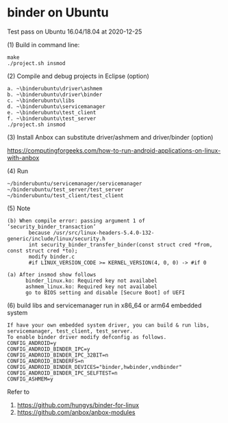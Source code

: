 binder on Ubuntu
================
Test pass on Ubuntu 16.04/18.04 at 2020-12-25

(1) Build in command line:

    make
    ./project.sh insmod

(2) Compile and debug projects in Eclipse (option)

    a. ~\binderubuntu\driver\ashmem
    b. ~\binderubuntu\driver\binder
    c. ~\binderubuntu\libs
    d. ~\binderubuntu\servicemanager
    e. ~\binderubuntu\test_client
    f. ~\binderubuntu\test_server
    ./project.sh insmod

(3) Install Anbox can substitute driver/ashmem and driver/binder (option)

https://computingforgeeks.com/how-to-run-android-applications-on-linux-with-anbox

(4) Run

    ~/binderubuntu/servicemanager/servicemanager
    ~/binderubuntu/test_server/test_server
    ~/binderubuntu/test_client/test_client

(5) Note
    
    (b) When compile error: passing argument 1 of ‘security_binder_transaction’
           because /usr/src/linux-headers-5.4.0-132-generic/include/linux/security.h
           int security_binder_transfer_binder(const struct cred *from, const struct cred *to);
           modify binder.c
           #if LINUX_VERSION_CODE >= KERNEL_VERSION(4, 0, 0) -> #if 0
    
    (a) After insmod show follows
          binder_linux.ko: Required key not availabel
          ashmem_linux.ko: Required key not availabel
          go to BIOS setting and disable [Secure Boot] of UEFI
          
(6) build libs and servicemanager run in x86_64 or arm64 embedded system

    If have your own embedded system driver, you can build & run libs, servicemanager, test_client, test_server.
    To enable binder driver modify defconfig as follows.
    CONFIG_ANDROID=y
    CONFIG_ANDROID_BINDER_IPC=y
    CONFIG_ANDROID_BINDER_IPC_32BIT=n
    CONFIG_ANDROID_BINDERFS=n
    CONFIG_ANDROID_BINDER_DEVICES="binder,hwbinder,vndbinder"
    CONFIG_ANDROID_BINDER_IPC_SELFTEST=n
    CONFIG_ASHMEM=y

Refer to
1. https://github.com/hungys/binder-for-linux
2. https://github.com/anbox/anbox-modules

